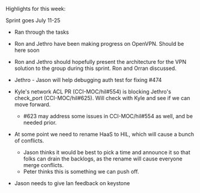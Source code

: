 Highlights for this week:

Sprint goes July 11-25

* Ran through the tasks

* Ron and Jethro have been making progress on OpenVPN. Should be here soon

* Ron and Jethro should hopefully present the architecture for the VPN solution to the group during this sprint. Ron and Orran discussed.

* Jethro - Jason will help debugging auth test for fixing #474

* Kyle's network ACL PR (CCI-MOC/hil#554) is blocking Jethro's check\_port (CCI-MOC/hil#625). Will check with Kyle and see if we can move forward.
  * #623 may address some issues in CCI-MOC/hil#554 as well, and be needed prior.

* At some point we need to rename HaaS to HIL, which will cause a bunch of conflicts.
  * Jason thinks it would be best to pick a time and announce it so that folks can drain the backlogs, as the rename will cause everyone merge conflicts.
  * Peter thinks this is something we can push off.

* Jason needs to give Ian feedback on keystone


